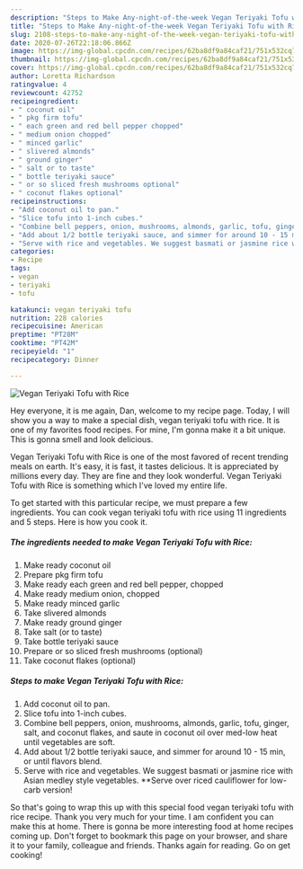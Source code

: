 ```yaml
---
description: "Steps to Make Any-night-of-the-week Vegan Teriyaki Tofu with Rice"
title: "Steps to Make Any-night-of-the-week Vegan Teriyaki Tofu with Rice"
slug: 2108-steps-to-make-any-night-of-the-week-vegan-teriyaki-tofu-with-rice
date: 2020-07-26T22:18:06.866Z
image: https://img-global.cpcdn.com/recipes/62ba8df9a84caf21/751x532cq70/vegan-teriyaki-tofu-with-rice-recipe-main-photo.jpg
thumbnail: https://img-global.cpcdn.com/recipes/62ba8df9a84caf21/751x532cq70/vegan-teriyaki-tofu-with-rice-recipe-main-photo.jpg
cover: https://img-global.cpcdn.com/recipes/62ba8df9a84caf21/751x532cq70/vegan-teriyaki-tofu-with-rice-recipe-main-photo.jpg
author: Loretta Richardson
ratingvalue: 4
reviewcount: 42752
recipeingredient:
- " coconut oil"
- " pkg firm tofu"
- " each green and red bell pepper chopped"
- " medium onion chopped"
- " minced garlic"
- " slivered almonds"
- " ground ginger"
- " salt or to taste"
- " bottle teriyaki sauce"
- " or so sliced fresh mushrooms optional"
- " coconut flakes optional"
recipeinstructions:
- "Add coconut oil to pan."
- "Slice tofu into 1-inch cubes."
- "Combine bell peppers, onion, mushrooms, almonds, garlic, tofu, ginger, salt, and coconut flakes, and saute in coconut oil over med-low heat until vegetables are soft."
- "Add about 1/2 bottle teriyaki sauce, and simmer for around 10 - 15 min, or until flavors blend."
- "Serve with rice and vegetables. We suggest basmati or jasmine rice with Asian medley style vegetables. **Serve over riced cauliflower for low-carb version!"
categories:
- Recipe
tags:
- vegan
- teriyaki
- tofu

katakunci: vegan teriyaki tofu 
nutrition: 228 calories
recipecuisine: American
preptime: "PT28M"
cooktime: "PT42M"
recipeyield: "1"
recipecategory: Dinner

---
```



![Vegan Teriyaki Tofu with Rice](https://img-global.cpcdn.com/recipes/62ba8df9a84caf21/751x532cq70/vegan-teriyaki-tofu-with-rice-recipe-main-photo.jpg)

Hey everyone, it is me again, Dan, welcome to my recipe page. Today, I will show you a way to make a special dish, vegan teriyaki tofu with rice. It is one of my favorites food recipes. For mine, I'm gonna make it a bit unique. This is gonna smell and look delicious.

Vegan Teriyaki Tofu with Rice is one of the most favored of recent trending meals on earth. It's easy, it is fast, it tastes delicious. It is appreciated by millions every day. They are fine and they look wonderful. Vegan Teriyaki Tofu with Rice is something which I've loved my entire life.




To get started with this particular recipe, we must prepare a few ingredients. You can cook vegan teriyaki tofu with rice using 11 ingredients and 5 steps. Here is how you cook it.

<!--inarticleads1-->

##### The ingredients needed to make Vegan Teriyaki Tofu with Rice:

1. Make ready  coconut oil
1. Prepare  pkg firm tofu
1. Make ready  each green and red bell pepper, chopped
1. Make ready  medium onion, chopped
1. Make ready  minced garlic
1. Take  slivered almonds
1. Make ready  ground ginger
1. Take  salt (or to taste)
1. Take  bottle teriyaki sauce
1. Prepare  or so sliced fresh mushrooms (optional)
1. Take  coconut flakes (optional)




<!--inarticleads2-->

##### Steps to make Vegan Teriyaki Tofu with Rice:

1. Add coconut oil to pan.
1. Slice tofu into 1-inch cubes.
1. Combine bell peppers, onion, mushrooms, almonds, garlic, tofu, ginger, salt, and coconut flakes, and saute in coconut oil over med-low heat until vegetables are soft.
1. Add about 1/2 bottle teriyaki sauce, and simmer for around 10 - 15 min, or until flavors blend.
1. Serve with rice and vegetables. We suggest basmati or jasmine rice with Asian medley style vegetables. **Serve over riced cauliflower for low-carb version!




So that's going to wrap this up with this special food vegan teriyaki tofu with rice recipe. Thank you very much for your time. I am confident you can make this at home. There is gonna be more interesting food at home recipes coming up. Don't forget to bookmark this page on your browser, and share it to your family, colleague and friends. Thanks again for reading. Go on get cooking!
